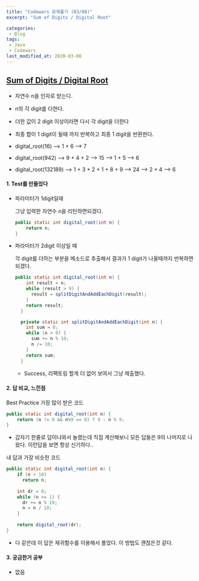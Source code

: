 ```yaml
---
title: "Codewars 문제풀기 (03/08)"
excerpt: "Sum of Digits / Digital Root"

categories:
 - Blog
tags:
 - Java
 - Codewars
last_modified_at: 2020-03-08
---
```




## [Sum of Digits / Digital Root](https://www.codewars.com/kata/541c8630095125aba6000c00/train/java)

* 자연수 n을 인자로 받는다.

* n의 각 digit를 더한다.

* 더한 값이 2 digit 이상이라면 다시 각 digit을 더한다

* 최종 합이 1 digit이 될때 까지 반복하고 최종 1 digit을 반환한다.

* digital_root(16) --> 1 + 6 --> 7

* digital_root(942) --> 9 + 4 + 2 --> 15 --> 1 + 5 --> 6

* digital_root(132189) --> 1 + 3 + 2 + 1 + 8 + 9 --> 24 --> 2 + 4 --> 6

  


#### 1. Test를 만들었다

* 파라미터가 1digit일때

  그냥 입력한 자연수 n을 리턴하면되겠다.

  ```java
  public static int digital_root(int n) {
      return n;
  }
  ```

* 파라미터가 2digit 이상일 때

  각 digit를 더하는 부분을 메소드로 추출해서 결과가 1 digit가 나올때까지 반복하면되겠다.

  ```java
  public static int digital_root(int n) {
      int result = n;
      while (result > 9) {
        result = splitDigitAndAddEachDigit(result);
      }
      return result;
    }
  
    private static int splitDigitAndAddEachDigit(int n) {
      int sum = 0;
      while (n > 0) {
        sum += n % 10;
        n /= 10;
      }
      return sum;
    }
  ```
  
  * Success, 리팩토링 할게 더 없어 보여서 그냥 제출했다.

#### 2. 답 비교, 느낀점

Best Practice 가장 많이 받은 코드

```java
public static int digital_root(int n) {
    return (n != 0 && n%9 == 0) ? 9 : n % 9;
}
```

* 갑자기 한줄로 답이나와서 놀랬는데 직접 계산해보니 모든 답들은 9의 나머지로 나왔다. 이런답을 보면 항상 신기하다..



내 답과 가장 비슷한 코드

```java
public static int digital_root(int n) {   
    if (n < 10)
      return n;
      
    int dr = 0; 
    while (n >= 1) {
      dr += n % 10;
      n = n / 10;
    }
    
    return digital_root(dr);
}
```

* 다 같은데 이 답은 재귀함수를 이용해서 풀었다. 이 방법도 괜찮은것 같다.


#### 3. 궁금한거 공부

* 없음